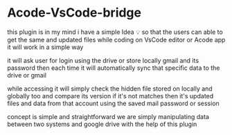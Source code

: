 # Acode-VsCode-bridge

this plugin is in my mind i have a simple Idea 💡 so that the users can able to get the same and updated files while coding on VsCode editor or Acode app it will work in a simple way

it will ask user for login using the drive or store locally gmail and its password then each time it will automatically sync that specific data to the drive or gmail 

while accessing it will simply check the hidden file stored on locally and globally too and compare its version if it's not matches then it's updated files and data from that account using the saved mail password or session




concept is simple and straightforward we are simply manipulating data between two systems and google drive with the help of this plugin
